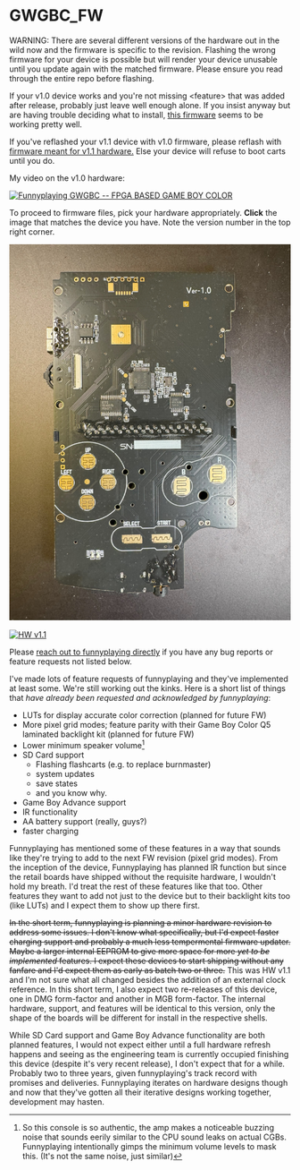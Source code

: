 # GWGBC_FW

WARNING: There are several different versions of the hardware out in the wild now and the firmware is specific to the revision. Flashing the wrong firmware for your device is possible but will render your device unusable until you update again with the matched firmware. Please ensure you read through the entire repo before flashing. 

If your v1.0 device works and you're not missing \<feature\> that was added after release, probably just leave well enough alone. If you insist anyway but are having trouble deciding what to install, [this firmware](HWv1_0/1117/) seems to be working pretty well. 

If you've reflashed your v1.1 device with v1.0 firmware, please reflash with [firmware meant for v1.1 hardware.](HWv1_1/) Else your device will refuse to boot carts until you do. 

My video on the v1.0 hardware:

[![Funnyplaying GWGBC -- FPGA BASED GAME BOY COLOR](https://img.youtube.com/vi/T4LSHpKfPGs/0.jpg)](https://www.youtube.com/watch?v=T4LSHpKfPGs)

To proceed to firmware files, pick your hardware appropriately. **Click** the image that matches the device you have. Note the version number in the top right corner. 

[![HW v1.0](./media/v1.0_Front.jpg)](HWv1_0/)

[![HW v1.1](./media/v1.1_Front.jpg)](HWv1_1/)

Please [reach out to funnyplaying directly](https://funnyplaying.com/pages/contact-us) if you have any bug reports or feature requests not listed below. 

I've made lots of feature requests of funnyplaying and they've implemented at least some. We're still working out the kinks. Here is a short list of things that *have already been requested and acknowledged by funnyplaying*:
* LUTs for display accurate color correction (planned for future FW)
* More pixel grid modes; feature parity with their Game Boy Color Q5 laminated backlight kit (planned for future FW)
* Lower minimum speaker volume[^1]
* SD Card support
  * Flashing flashcarts (e.g. to replace burnmaster)
  * system updates
  * save states
  * and you know why. 
* Game Boy Advance support
* IR functionality
* AA battery support (really, guys?)
* faster charging

Funnyplaying has mentioned some of these features in a way that sounds like they're trying to add to the next FW revision (pixel grid modes). From the inception of the device, Funnyplaying has planned IR function but since the retail boards have shipped without the requisite hardware, I wouldn't hold my breath. I'd treat the rest of these features like that too. Other features they want to add not just to the device but to their backlight kits too (like LUTs) and I expect them to show up there first. 

~~In the short term, funnyplaying is planning a minor hardware revision to address some issues. I don't know what specifically, but I'd expect faster charging support and probably a much less tempermental firmware updater. Maybe a larger internal EEPROM to give more space for more *yet to be implemented* features. I expect these devices to start shipping without any fanfare and I'd expect them as early as batch two or three.~~ This was HW v1.1 and I'm not sure what all changed besides the addition of an external clock reference. In this short term, I also expect two re-releases of this device, one in DMG form-factor and another in MGB form-factor. The internal hardware, support, and features will be identical to this version, only the shape of the boards will be different for install in the respective shells. 

While SD Card support and Game Boy Advance functionality are both planned features, I would not expect either until a full hardware refresh happens and seeing as the engineering team is currently occupied finishing this device (despite it's very recent release), I don't expect that for a while. Probably two to three years, given funnyplaying's track record with promises and deliveries. Funnyplaying iterates on hardware designs though and now that they've gotten all their iterative designs working together, development may hasten. 

[^1]: So this console is so authentic, the amp makes a noticeable buzzing noise that sounds eerily similar to the CPU sound leaks on actual CGBs. Funnyplaying intentionally gimps the minimum volume levels to mask this. (It's not the same noise, just similar)
